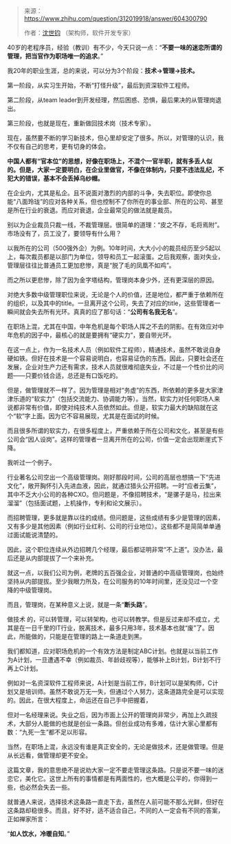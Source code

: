 > 来源：https://www.zhihu.com/question/312019918/answer/604300790
>
> 作者：[沈世钧](https://www.zhihu.com/people/zhang-xu-guang-21) （架构师，软件开发专家）



40岁的老程序员，经验（教训）有不少，今天只说一点：“**不要一味的迷恋所谓的管理，把当官作为职场唯一的追求**。”

我20年的职业生涯，总的来说，可以分为3个阶段：**技术->管理->技术。**

第一阶段，从实习生开始，不断“打怪升级”，最后到资深软件工程师。

第二阶段，从team leader到开发经理，然后困惑、恐惧，最后果决的从管理岗退出。

第三阶段，也就是现在，重新做回技术岗（技术专家）。

现在，虽然要不断的学习新技术，但心里却安定了很多。所以，对管理的认识，我不仅有自己的思考，更有切身的体会。

**中国人都有“官本位”的思想，好像在职场上，不混个一官半职，就有多丢人似的。但是，大家一定要明白，在企业里做官，不像在体制内，只要不违法乱纪，不犯大的错误，基本不会丢掉乌纱帽。**

在企业内，尤其是私企。且不说面对激烈的内部的斗争，失去职位。即使你总能“八面玲珑”的应对各种关系，但也控制不了你所在的事业部、所在的公司、甚至是所在行业的衰退。而应对衰退，企业最常见的做法就是裁员。

别以为企业裁员只裁一线，不裁管理层。很简单的道理：“皮之不存，毛将焉附”。市场没有了，员工没了，要领导有什么用？

以我所在的公司（500强外企）为例。10年时间，大大小小的裁员经历至少5起以上，每次裁员都是以部门为单位，领导和员工一起滚蛋。之后我观察，面对失业，管理层往往比普通员工更加悲惨，真是“脱了毛的凤凰不如鸡”。

而之所以更悲惨，除了因为金字塔结构，管理岗本身少外，还有更深层的原因。

对绝大多数中级管理职位来说，无论是个人的价值，还是地位，都严重于依赖所在的组织，以及其中的title。一旦离开这个公司，失去了对应的title，这些管理者一瞬间就会失去所有光环。真真的应了那句话：“**公司有名我无名**”。

在职场上混，尤其在中国，中年危机是每个职场人挥之不去的阴影。在有效应对中年危机的因子中，最核心的就是要拥有“硬实力”，要自带光环。

在这一点上，作为一名技术人员（例如软件工程师），精通技术，虽然不敢说自身硬如铁。但好在技术是一个容易说明白，也容易证伪的东西。因此，只要社会还在发展，企业对生产力还有需求，技术人员就很难彻底失业，不过是一个性价比的问题——只要价钱合适，总还是有口饭吃的。

但是，做管理就不一样了。因为管理是相对“务虚”的东西，所依赖的更多是大家津津乐道的“软实力”（包括交流能力、协调能力等）。当然，软实力对任何职场人来说都非常有价值，即使对纯技术人员依然如此。但是，软实力最大的缺陷就在这个“软”字上面。因为它不容易展现，尤其是在面试的时候。

而且很多所谓的软实力，在很多程度上，严重依赖于所在公司和文化，甚至是有些公司会“因人设岗”。这样的管理者一旦离开所在的公司，价值一定会出现断崖式下降。

我听过一个例子。

行业著名公司空出一个高级管理岗。刚好那段时间，公司的高层也想搞一下“先进文化”，敞开胸怀引入先进血液，因此，就通过猎头公开招聘。一时“应者云集”，其中不乏大小公司的各种CXO。但问题是，不像招聘技术，“是骡子是马，拉出来溜溜”（包括面试题，上机操作，专利和论文展示）。

而招聘管理，更多就是靠以往的成绩。但问题是，这些成绩有多少是管理的因素，又有多少是其他因素（例如行业红利、公司的行业地位）。这些都不是简简单单通过面试能说清楚的。

因此，这个职位连续从外边招聘几个经理，最后都证明非常“不上道”。没办法，最后还是从内部提拔了一个来补充。

就这一点，以我们公司为例，老牌的五百强企业，对普通的中高级管理岗，也始终坚持从内部提拔。至少我眼力所及，在公司服务的10年时间里，还没见过一个空降的中级管理岗。

而且，管理岗，在某种意义上说，就是一条“**断头路**”。

做技术 的，可以转管理，可以转架构，也可以转教学。但是反过来却不成立，尤其是在一日千里的IT行业，脱离技术，最多只用3年，技术基本也就“废”了。因此，所能做的，只能是在管理的路上一条道走到黑。

我们都知道，应对职场危机的一个有效方法是制定ABC计划。也就是以当前工作为A计划，一旦遭遇不幸（例如裁员、年龄歧视等），能够补上B计划，B计划不行再上C计划。

例如对一名资深软件工程师来说，A计划是当前工作，B计划可以是架构师，C计划又是培训师。虽然不敢说万无一失，但通过个人努力，这条道路完全是可以实现的。因此，在很大程度上，命运还在自己手中把握着，

但对一名经理来说。失业之后，因为市面上公开的管理岗非常少，再加上久疏技术，大部分人能做的也就是创业一条路。但创业成功有多难，估计大家心里都有数：“九死一生”都不足以形容。

当然，在职场上混，永远没有谁是真正安全的，无论是做技术，还是做管理。但是从长远看，做管理却更不安全。

这篇文章，我的意思绝不是说劝大家一定不要走管理这条路。只是说不要一味的迷恋它，美化它。这世上所有的事情都是有两面性的，也大概是公平的，你得到一些，也必然会失去一些。

就普通人来说，选择技术这条路一直走下去，虽然在人前可能不那么光鲜，但好在这条路却稳很多。而且，好不好，适不适合自己，不同的人一定会有不同的答案，正如禅家所言：

“**如人饮水，冷暖自知**。”